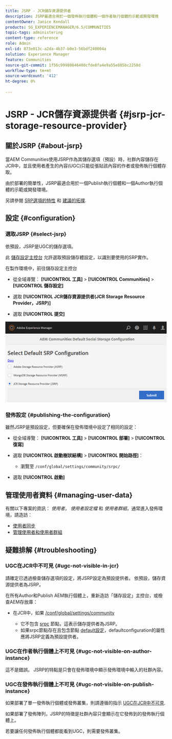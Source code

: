 ```yaml
---
title: JSRP - JCR儲存資源提供者
description: JSRP最適合用於一個發佈執行個體和一個作者執行個體的示範或開發環境
contentOwner: Janice Kendall
products: SG_EXPERIENCEMANAGER/6.5/COMMUNITIES
topic-tags: administering
content-type: reference
role: Admin
exl-id: 873e013c-a2da-4b37-b0e3-56bdf240004a
solution: Experience Manager
feature: Communities
source-git-commit: 1f56c99980846400cfde8fa4e9a55e885bc2258d
workflow-type: tm+mt
source-wordcount: '412'
ht-degree: 0%

---
```


# JSRP - JCR儲存資源提供者 {#jsrp-jcr-storage-resource-provider}

## 關於JSRP {#about-jsrp}

當AEM Communities使用JSRP作為其儲存選項（預設）時，社群內容儲存在JCR中，並且使用者產生的內容(UGC)只能從張貼該內容的作者或發佈執行個體存取。

由於部署的簡單性，JSRP最適合用於一個Publish執行個體和一個Author執行個體的示範或開發環境。

另請參閱 [SRP選項的特性](working-with-srp.md#characteristics-of-srp-options) 和 [建議的拓撲](topologies.md).

## 設定 {#configuration}

### 選取JSRP {#select-jsrp}

依預設，JSRP是UGC的儲存選項。

此 [儲存設定主控台](srp-config.md) 允許選取預設儲存體設定，以識別要使用的SRP實作。

在製作環境中，前往儲存設定主控台

* 從全域導覽： **[!UICONTROL 工具]** > **[!UICONTROL Communities]** > **[!UICONTROL 儲存設定]**

* 選取 **[!UICONTROL JCR儲存資源提供者(JCR Storage Resource Provider，JSRP)]**

* 選取 **[!UICONTROL 提交]**

![jsrp設定](assets/jsrp-configuration.png)

### 發佈設定 {#publishing-the-configuration}

雖然JSRP是預設設定，但要確保在發佈環境中設定了相同的設定：

* 從全域導覽： **[!UICONTROL 工具]** > **[!UICONTROL 部署]** > **[!UICONTROL 復寫]**
* 選取 **[!UICONTROL 啟動樹狀結構]** > **[!UICONTROL 開始路徑]**：

   * 瀏覽至 `/conf/global/settings/community/srpc/`

* 選取 **[!UICONTROL 啟動]**

## 管理使用者資料 {#managing-user-data}

有關以下專案的資訊： *使用者*， *使用者設定檔* 和 *使用者群組*，通常進入發佈環境，請造訪：

* [使用者同步](sync.md)
* [管理使用者和使用者群組](users.md)

## 疑難排解 {#troubleshooting}

### UGC在JCR中不可見 {#ugc-not-visible-in-jcr}

請確定已透過檢查儲存選項的設定，將JSRP設定為預設提供者。 依預設，儲存資源提供者為JSRP。

在所有Author和Publish AEM執行個體上，重新造訪「儲存設定」主控台，或檢查AEM存放庫：

* 在JCR中，如果 [/conf/global/settings/community](http://localhost:4502/crx/de/index.jsp#/conf/global/settings/community)

   * 它不包含 [srpc](http://localhost:4502/crx/de/index.jsp#/conf/global/settings/community/srpc) 節點，這表示儲存提供者為JSRP。
   * 如果srpc節點存在且包含節點 [default設定](http://localhost:4502/crx/de/index.jsp#/conf/global/settings/community/srpc/defaultconfiguration)，defaultconfiguration的屬性應將JSRP定義為預設提供者。

### UGC在作者執行個體上不可見 {#ugc-not-visible-on-author-instance}

這不是錯誤。 JSRP的特點是只會在發佈環境中顯示發佈環境中輸入的社群內容。

### UGC在發佈執行個體上不可見 {#ugc-not-visible-on-publish-instance}

如果部署了單一發佈執行個體或發佈叢集，則請遵循的指示 [UGC在JCR中不可見](#ugc-not-visible-in-jcr).

如果部署了發佈陣列，JSRP的特徵是社群內容只會顯示在它發佈到的發佈執行個體上。

若要讓任何發佈執行個體都能看到UGC，則需要發佈叢集。
